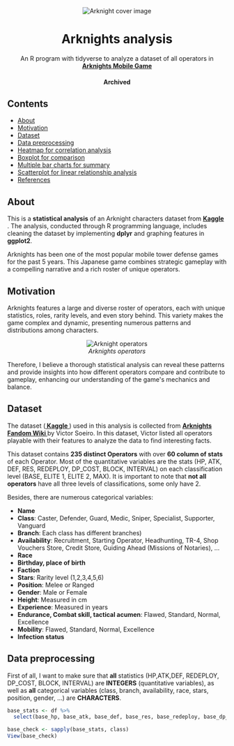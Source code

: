 <div align="center">
<img src="https://thathashtagshow.com/wp-content/uploads/2023/09/maxresdefault-1-1280x640.jpg" alt="Arknight cover image"/>
<h1>Arknights analysis </h1>
<p>
  An R program with tidyverse to analyze a dataset of all operators in <strong><a href="https://desired-link.com">Arknights Mobile Game</a></strong>
</p>

<p>
  <h4>
    Archived
  </h4>
</p>
</div>



## Contents

- [About](#about)
- [Motivation](#motivation)
- [Dataset](#dataset)
- [Data preprocessing](#Cleaning) 
- [Heatmap for correlation analysis](#heatmap)
- [Boxplot for comparison](#Boxplot)
- [Multiple bar charts for summary](#BarCharts)
- [Scatterplot for linear relationship analysis](#Scatterplot)
- [References](#references)


## About
This is a **statistical analysis** of an Arknight characters dataset from <strong><a href="https://www.kaggle.com/datasets/victorsoeiro/arknights-operators"> Kaggle </a></strong>. The analysis, conducted through R programming language, includes cleaning the dataset by implementing **dplyr** and graphing features in **ggplot2**.

Arknights has been one of the most popular mobile tower defense games for the past 5 years. This Japanese game combines strategic gameplay with a compelling narrative and a rich roster of unique operators.



## Motivation 
Arknights features a large and diverse roster of operators, each with unique statistics, roles, rarity levels, and even story behind. This variety makes the game complex and dynamic, presenting numerous patterns and distributions among characters.


<div align="center">
<img src="https://static1.srcdn.com/wordpress/wp-content/uploads/2020/08/Operators-and-star-rank-in-Arknights.jpg" alt="Arknight operators"/>
<i><br>Arknights operators</br></i>
</div> 

Therefore, I believe a thorough statistical analysis can reveal these patterns and provide insights into how different operators compare and contribute to gameplay, enhancing our understanding of the game's mechanics and balance.



## Dataset

The dataset (<strong><a href="https://www.kaggle.com/datasets/victorsoeiro/arknights-operators"> Kaggle </a></strong>) used in this analysis is collected from <strong><a href="https://arknights.fandom.com/wiki/Arknights_Wiki"> Arknights Fandom Wiki </a></strong> by Victor Soeiro. In this dataset, Victor listed all operators playable with their features to analyze the data to find interesting facts. 

This dataset contains **235 distinct Operators** with over **60 column of stats** of each Operator. Most of the quantitative variables are the stats (HP, ATK, DEF, RES, REDEPLOY, DP_COST, BLOCK, INTERVAL) on each classification level (BASE, ELITE 1, ELITE 2, MAX). It is important to note that **not all operators** have all three levels of classifications, some only have 2. 


Besides, there are numerous categorical variables: 
- **Name**
- **Class**: Caster, Defender, Guard, Medic, Sniper, Specialist, Supporter, Vanguard 
- **Branch**: Each class has different branches)
- **Availability**: Recruitment, Starting Operator, Headhunting, TR-4, Shop Vouchers Store, Credit Store, Guiding Ahead (Missions of Notaries), ...
- **Race**
- **Birthday, place of birth**
- **Faction**
- **Stars**: Rarity level (1,2,3,4,5,6)
- **Position**: Melee or Ranged 
- **Gender**: Male or Female 
- **Height**: Measured in cm 
- **Experience**: Measured in years
- **Endurance, Combat skill, tactical acumen**: Flawed, Standard, Normal, Excellence
- **Mobility**: Flawed, Standard, Normal, Excellence 
- **Infection status**

## Data preprocessing 

First of all, I want to make sure that **all** statistics (HP,ATK,DEF, REDEPLOY, DP_COST, BLOCK, INTERVAL) are **INTEGERS** (quantitative variables), as well as **all** categorical variables (class, branch, availability, race, stars, position, gender, ...) are **CHARACTERS**. 

```r
base_stats <- df %>% 
  select(base_hp, base_atk, base_def, base_res, base_redeploy, base_dp_cost, base_block, base_block, base_interval)

base_check <- sapply(base_stats, class)
View(base_check)
```





